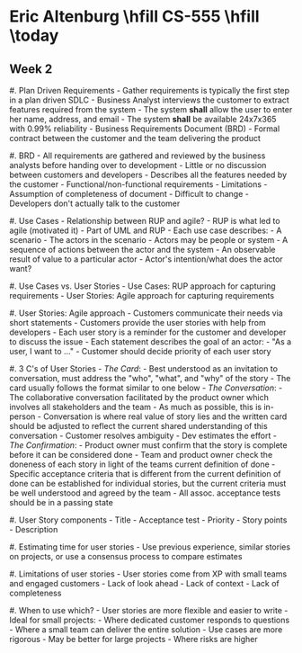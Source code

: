 # Eric Altenburg \hfill CS-555 \hfill \today
## Week 2

#. Plan Driven Requirements
	- Gather requirements is typically the first step in a plan driven SDLC
	- Business Analyst interviews the customer to extract features required from the system
		- The system **shall** allow the user to enter her name, address, and email
		- The system **shall** be available 24x7x365 with 0.99\% reliability
	- Business Requirements Document (BRD)
		- Formal contract between the customer and the team delivering the product

#. BRD
	- All requirements are gathered and reviewed by the business analysts before handing over to development 
		- Little or no discussion between customers and developers
	- Describes all the features needed by the customer
		- Functional/non-functional requirements
	- Limitations
		- Assumption of completeness of document 
		- Difficult to change
		- Developers don't actually talk to the customer

#. Use Cases
	- Relationship between RUP and agile? 
		- RUP is what led to agile (motivated it)
	- Part of UML and RUP
	- Each use case describes:
		- A scenario
		- The actors in the scenario
		- Actors may be people or system
		- A sequence of actions between the actor and the system
		- An observable result of value to a particular actor
		- Actor's intention/what does the actor want?

#. Use Cases vs. User Stories
	- Use Cases: RUP approach for capturing requirements
	- User Stories: Agile approach for capturing requirements

#. User Stories: Agile approach
	- Customers communicate their needs via short statements
		- Customers provide the user stories with help from developers
		- Each user story is a reminder for the customer and developer to discuss the issue
	- Each statement describes the goal of an actor:
		- "As a user, I want to ..."
	- Customer should decide priority of each user story

#. 3 C's of User Stories
	- *The Card*:
		- Best understood as an invitation to conversation, must address the "who", "what", and "why" of the story
		- The card usually follows the format similar to one below
	- *The Conversation*:
		- The collaborative conversation facilitated by the product owner which involves all stakeholders and the team
		- As much as possible, this is in-person
		- Conversation is where real value of story lies and the written card should be adjusted to reflect the current shared understanding of this conversation
			- Customer resolves ambiguity
			- Dev estimates the effort
	- *The Confirmation*:
		- Product owner must confirm that the story is complete before it can be considered done
		- Team and product owner check the doneness of each story in light of the teams current definition of done
		- Specific acceptance criteria that is different from the current definition of done can be established for individual stories, but the current criteria must be well understood and agreed by the team
		- All assoc. acceptance tests should be in a passing state

#. User Story components
	- Title
	- Acceptance test
	- Priority
	- Story points
	- Description

#. Estimating time for user stories
	- Use previous experience, similar stories on projects, or use a consensus process to compare estimates

#. Limitations of user stories
	- User stories come from XP with small teams and engaged customers
	- Lack of look ahead
	- Lack of context
	- Lack of completeness

#. When to use which?
	- User stories are more flexible and easier to write
		- Ideal for small projects:
			- Where dedicated customer responds to questions
			- Where a small team can deliver the entire solution
	- Use cases are more rigorous
		- May be better for large projects
		- Where risks are higher













